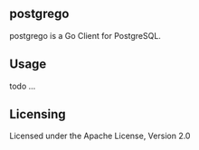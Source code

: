 ## postgrego
postgrego is a Go Client for PostgreSQL.

## Usage

todo ...

## Licensing
Licensed under the Apache License, Version 2.0

